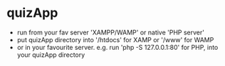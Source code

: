 # quizApp
   - run from your fav server 'XAMPP/WAMP' or native 'PHP server'
   -  put quizApp directory into '/htdocs' for XAMP or '/www' for WAMP
   - or in your favourite server. e.g. run 'php -S 127.0.0.1:80' for PHP, into your quizApp directory  
